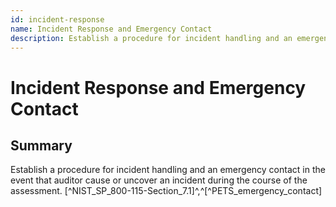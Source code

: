 ```yaml
---
id: incident-response
name: Incident Response and Emergency Contact
description: Establish a procedure for incident handling and an emergency contact in the event that auditor cause or uncover an...
---
```

# Incident Response and Emergency Contact

## Summary

Establish a procedure for incident handling and an emergency contact in the event that auditor cause or uncover an incident during the course of the assessment. [^NIST_SP_800-115-Section_7.1]^,^[^PETS_emergency_contact]





